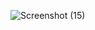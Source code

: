 ![Screenshot (15)](https://user-images.githubusercontent.com/113498740/193291462-cad56da8-7ae4-4c04-8a52-f7cf63a89cfc.png)

